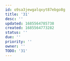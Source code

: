 ```yaml
---
id: o9sa3jewgalqxyt87ebgo8g
title: '31'
desc: ''
updated: 1685564785738
created: 1685564773282
status: ''
due: ''
priority: ''
owner: ''
TODO: '31'
---
```

